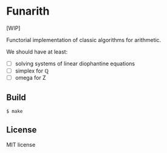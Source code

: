 # Funarith

[WIP]

Functorial implementation of classic algorithms for arithmetic.

We should have at least:

- [ ] solving systems of linear diophantine equations
- [ ] simplex for ℚ
- [ ] omega for Z

## Build

`$ make`

## License

MIT license
